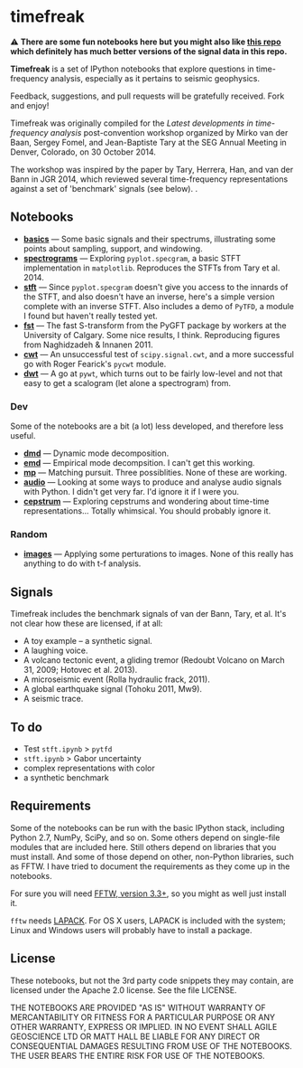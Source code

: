 # timefreak

:warning: **There are some fun notebooks here but you might also like [this repo](https://github.com/seg/tutorials-2018/tree/master/1806_Time-frequency) which definitely has much better versions of the signal data in this repo.**

**Timefreak** is a set of IPython notebooks that explore questions in time-frequency analysis, especially as it pertains to seismic geophysics.

Feedback, suggestions, and pull requests will be gratefully received. Fork and enjoy!

Timefreak was originally compiled for the *Latest developments in time-frequency analysis* post-convention workshop organized by Mirko van der Baan, Sergey Fomel, and Jean-Baptiste Tary at the SEG Annual Meeting in Denver, Colorado, on 30 October 2014.

The workshop was inspired by the paper by Tary, Herrera, Han, and van der Bann in JGR 2014, which reviewed several time-frequency representations against a set of 'benchmark' signals (see below). . 

## Notebooks

- **[basics](http://nbviewer.org/github/kwinkunks/timefreak/blob/master/basics.ipynb)** &mdash; Some basic signals and their spectrums, illustrating some points about sampling, support, and windowing.
- **[spectrograms](http://nbviewer.org/github/kwinkunks/timefreak/blob/master/spectrograms.ipynb)** &mdash; Exploring `pyplot.specgram`, a basic STFT implementation in `matplotlib`. Reproduces the STFTs from Tary et al. 2014.
- **[stft](http://nbviewer.org/github/kwinkunks/timefreak/blob/master/stft.ipynb)** &mdash; Since `pyplot.specgram` doesn't give you access to the innards of the STFT, and also doesn't have an inverse, here's a simple version complete with an inverse STFT. Also includes a demo of `PyTFD`, a module I found but haven't really tested yet.
- **[fst](http://nbviewer.org/github/kwinkunks/timefreak/blob/master/fst.ipynb)** &mdash; The fast S-transform from the PyGFT package by workers at the University of Calgary. Some nice results, I think. Reproducing figures from Naghidzadeh & Innanen 2011.
- **[cwt](http://nbviewer.org/github/kwinkunks/timefreak/blob/master/cwt.ipynb)** &mdash; An unsuccessful test of `scipy.signal.cwt`, and a more successful go with Roger Fearick's `pycwt` module.
- **[dwt](http://nbviewer.org/github/kwinkunks/timefreak/blob/master/dwt.ipynb)** &mdash; A go at `pywt`, which turns out to be fairly low-level and not that easy to get a scalogram (let alone a spectrogram) from.

### Dev
Some of the notebooks are a bit (a lot) less developed, and therefore less useful.
- **[dmd](http://nbviewer.org/github/kwinkunks/timefreak/blob/master/dmd.ipynb)** &mdash; Dynamic mode decomposition.
- **[emd](http://nbviewer.org/github/kwinkunks/timefreak/blob/master/emd.ipynb)** &mdash; Empirical mode decompsition. I can't get this working.  
- **[mp](http://nbviewer.org/github/kwinkunks/timefreak/blob/master/mp.ipynb)** &mdash; Matching pursuit. Three possiblities. None of these are working.
- **[audio](http://nbviewer.org/github/kwinkunks/timefreak/blob/master/audio.ipynb)** &mdash; Looking at some ways to produce and analyse audio signals with Python. I didn't get very far. I'd ignore it if I were you.
- **[cepstrum](http://nbviewer.org/github/kwinkunks/timefreak/blob/master/cepstrum.ipynb)** &mdash; Exploring cepstrums and wondering about time-time representations... Totally whimsical. You should probably ignore it.

### Random
- **[images](http://nbviewer.org/github/kwinkunks/timefreak/blob/master/images.ipynb)** &mdash; Applying some perturations to images. None of this really has anything to do with t-f analysis.


## Signals

Timefreak includes the benchmark signals of van der Bann, Tary, et al. It's not clear how these are licensed, if at all:

- A toy example – a synthetic signal.
- A laughing voice.
- A volcano tectonic event, a gliding tremor (Redoubt Volcano on March 31, 2009; Hotovec et al. 2013).
- A microseismic event (Rolla hydraulic frack, 2011).
- A global earthquake signal (Tohoku 2011, Mw9).
- A seismic trace.

## To do

- Test `stft.ipynb` > `pytfd`
- `stft.ipynb` > Gabor uncertainty
- complex representations with color
- a synthetic benchmark

## Requirements

Some of the notebooks can be run with the basic IPython stack, including Python 2.7, NumPy, SciPy, and so on. Some others depend on single-file modules that are included here. Still others depend on libraries that you must install. And some of those depend on other, non-Python libraries, such as FFTW. I have tried to document the requirements as they come up in the notebooks. 

For sure you will need [FFTW, version 3.3+](http://www.fftw.org), so you might as well just install it.

`fftw` needs [LAPACK](http://www.netlib.org/lapack). For OS X users, LAPACK is included with the system; Linux and Windows users will probably have to install a package.


## License
These notebooks, but not the 3rd party code snippets they may contain, are licensed under the Apache 2.0 license. See the file LICENSE.

THE NOTEBOOKS ARE PROVIDED "AS IS" WITHOUT WARRANTY OF MERCANTABILITY OR FITNESS FOR A PARTICULAR PURPOSE OR ANY OTHER WARRANTY, EXPRESS OR IMPLIED. IN NO EVENT SHALL AGILE GEOSCIENCE LTD OR MATT HALL BE LIABLE FOR ANY DIRECT OR CONSEQUENTIAL DAMAGES RESULTING FROM USE OF THE NOTEBOOKS. THE USER BEARS THE ENTIRE RISK FOR USE OF THE NOTEBOOKS.
